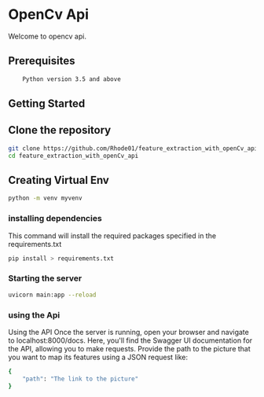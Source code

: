 # OpenCv Api
Welcome to opencv api.

## Prerequisites
```bash
    Python version 3.5 and above
```
## Getting Started
## Clone the repository
```bash
git clone https://github.com/Rhode01/feature_extraction_with_openCv_api.git 
cd feature_extraction_with_openCv_api
```
## Creating Virtual Env
```bash
python -m venv myvenv
```
### installing dependencies
This command will install the required packages specified in the requirements.txt
```bash
pip install > requirements.txt
```
### Starting the server

```bash
uvicorn main:app --reload
```
### using the Api
Using the API
Once the server is running, open your browser and navigate to localhost:8000/docs.
Here, you'll find the Swagger UI documentation for the API, allowing you to make requests.
Provide the path to the picture that you want to map its features using a JSON request like:

```bash
{
    "path": "The link to the picture"
}

```



